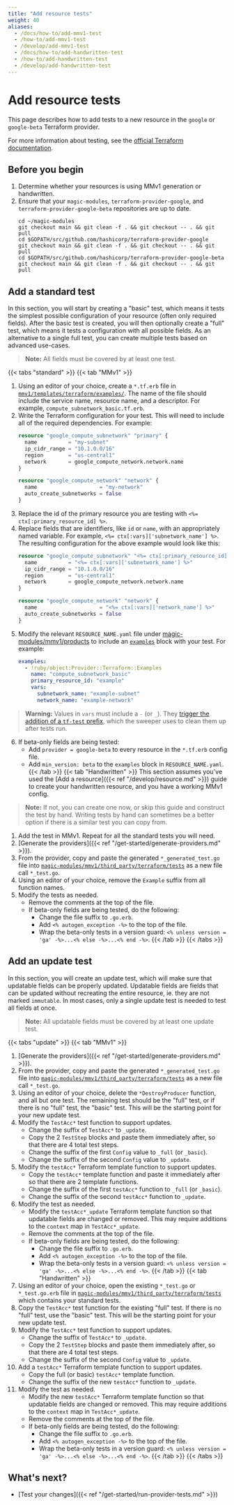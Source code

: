 ```yaml
---
title: "Add resource tests"
weight: 40
aliases:
  - /docs/how-to/add-mmv1-test
  - /how-to/add-mmv1-test
  - /develop/add-mmv1-test
  - /docs/how-to/add-handwritten-test
  - /how-to/add-handwritten-test
  - /develop/add-handwritten-test
---
```


# Add resource tests

This page describes how to add tests to a new resource in the `google` or `google-beta` Terraform provider.

For more information about testing, see the [official Terraform documentation](https://developer.hashicorp.com/terraform/plugin/sdkv2/testing/acceptance-tests).

## Before you begin

1. Determine whether your resources is using MMv1 generation or handwritten.
2. Ensure that your `magic-modules`, `terraform-provider-google`, and `terraform-provider-google-beta` repositories are up to date.
   ```
   cd ~/magic-modules
   git checkout main && git clean -f . && git checkout -- . && git pull
   cd $GOPATH/src/github.com/hashicorp/terraform-provider-google
   git checkout main && git clean -f . && git checkout -- . && git pull
   cd $GOPATH/src/github.com/hashicorp/terraform-provider-google-beta
   git checkout main && git clean -f . && git checkout -- . && git pull
   ```

## Add a standard test

In this section, you will start by creating a "basic" test, which means it tests the simplest possible configuration of your resource (often only required fields). After the basic test is created, you will then optionally create a "full" test, which means it tests a configuration with all possible fields. As an alternative to a single full test, you can create multiple tests based on advanced use-cases.

> **Note:** All fields must be covered by at least one test.

{{< tabs "standard" >}}
{{< tab "MMv1" >}}
1. Using an editor of your choice, create a `*.tf.erb` file in [`mmv1/templates/terraform/examples/`](https://github.com/GoogleCloudPlatform/magic-modules/tree/main/mmv1/templates/terraform/examples). The name of the file should include the service name, resource name, and a descriptor. For example, `compute_subnetwork_basic.tf.erb`.
2. Write the Terraform configuration for your test. This will need to include all of the required dependencies. For example:
   ```tf
   resource "google_compute_subnetwork" "primary" {
     name          = "my-subnet"
     ip_cidr_range = "10.1.0.0/16"
     region        = "us-central1"
     network       = google_compute_network.network.name
   }

   resource "google_compute_network" "network" {
     name                    = "my-network"
     auto_create_subnetworks = false
   }
   ```
3. Replace the id of the primary resource you are testing with `<%= ctx[:primary_resource_id] %>`.
4. Replace fields that are identifiers, like `id` or `name`, with an appropriately named variable. For example, `<%= ctx[:vars]['subnetwork_name'] %>`. The resulting configuration for the above example would look like this:
   ```tf
   resource "google_compute_subnetwork" "<%= ctx[:primary_resource_id] %>" {
     name          = "<%= ctx[:vars]['subnetwork_name'] %>"
     ip_cidr_range = "10.1.0.0/16"
     region        = "us-central1"
     network       = google_compute_network.network.name
   }

   resource "google_compute_network" "network" {
     name                    = "<%= ctx[:vars]['network_name'] %>"
     auto_create_subnetworks = false
   }
   ```
5. Modify the relevant `RESOURCE_NAME.yaml` file under [magic-modules/mmv1/products](https://github.com/GoogleCloudPlatform/magic-modules/tree/main/mmv1/products) to include an [`examples`](https://github.com/GoogleCloudPlatform/magic-modules/blob/main/mmv1/provider/terraform/examples.rb) block with your test. For example:
   ```yaml
   examples:
     - !ruby/object:Provider::Terraform::Examples
       name: "compute_subnetwork_basic"
       primary_resource_id: "example"
       vars:
         subnetwork_name: "example-subnet"
         network_name: "example-network"
   ```

> **Warning:** Values in `vars` must include a `-` (or `_`). They [trigger the addition of a `tf-test` prefix](https://github.com/GoogleCloudPlatform/magic-modules/blob/6858338f013f5dc57729ec037883a3594441ea62/mmv1/provider/terraform/examples.rb#L244), which the sweeper uses to clean them up after tests run.
6. If beta-only fields are being tested:
   - Add `provider = google-beta` to every resource in the `*.tf.erb` config file.
   - Add `min_version: beta` to the `examples` block in `RESOURCE_NAME.yaml`.
{{< /tab >}}
{{< tab "Handwritten" >}}
This section assumes you've used the [Add a resource]({{< ref "/develop/resource.md" >}}) guide to create your handwritten resource, and you have a working MMv1 config.

> **Note:** If not, you can create one now, or skip this guide and construct the test by hand. Writing tests by hand can sometimes be a better option if there is a similar test you can copy from.

1. Add the test in MMv1. Repeat for all the standard tests you will need.
2. [Generate the providers]({{< ref "/get-started/generate-providers.md" >}}).
3. From the provider, copy and paste the generated `*_generated_test.go` file into [`magic-modules/mmv1/third_party/terraform/tests`](https://github.com/GoogleCloudPlatform/magic-modules/tree/main/mmv1/third_party/terraform/tests) as a new file call `*_test.go`.
4. Using an editor of your choice, remove the `Example` suffix from all function names.
5. Modify the tests as needed.
   - Remove the comments at the top of the file.
   - If beta-only fields are being tested, do the following:
     - Change the file suffix to `.go.erb`.
     - Add `<% autogen_exception -%>` to the top of the file.
     - Wrap the beta-only tests in a version guard: `<% unless version = 'ga' -%>...<% else -%>...<% end -%>`.
{{< /tab >}}
{{< /tabs >}}

## Add an update test

In this section, you will create an update test, which will make sure that updatable fields can be properly updated. Updatable fields are fields that can be updated without recreating the entire resource, ie. they are not marked `immutable`. In most cases, only a single update test is needed to test all fields at once.

> **Note:** All updatable fields must be covered by at least one update test.

{{< tabs "update" >}}
{{< tab "MMv1" >}}
1. [Generate the providers]({{< ref "/get-started/generate-providers.md" >}}).
2. From the provider, copy and paste the generated `*_generated_test.go` file into [`magic-modules/mmv1/third_party/terraform/tests`](https://github.com/GoogleCloudPlatform/magic-modules/tree/main/mmv1/third_party/terraform/tests) as a new file call `*_test.go`.
3. Using an editor of your choice, delete the `*DestroyProducer` function, and all but one test. The remaining test should be the "full" test, or if there is no "full" test, the "basic" test. This will be the starting point for your new update test.
4. Modify the `TestAcc*` test function to support updates.
   - Change the suffix of `TestAcc*` to `_update`.
   - Copy the 2 `TestStep` blocks and paste them immediately after, so that there are 4 total test steps.
   - Change the suffix of the first `Config` value to `_full` (or `_basic`).
   - Change the suffix of the second `Config` value to `_update`.
5. Modify the `testAcc*` Terraform template function to support updates.
   - Copy the `testAcc*` template function and paste it immediately after so that there are 2 template functions.
   - Change the suffix of the first `testAcc*` function to `_full` (or `_basic`).
   - Change the suffix of the second `testAcc*` function to `_update`.
6. Modify the test as needed.
   - Modify the `testAcc*_update` Terraform template function so that updatable fields are changed or removed. This may require additions to the `context` map in `TestAcc*_update`.
   - Remove the comments at the top of the file.
   - If beta-only fields are being tested, do the following:
     - Change the file suffix to `.go.erb`.
     - Add `<% autogen_exception -%>` to the top of the file.
     - Wrap the beta-only tests in a version guard: `<% unless version = 'ga' -%>...<% else -%>...<% end -%>`.
{{< /tab >}}
{{< tab "Handwritten" >}}
1. Using an editor of your choice, open the existing `*_test.go` or `*_test.go.erb` file in [`magic-modules/mmv1/third_party/terraform/tests`](https://github.com/GoogleCloudPlatform/magic-modules/tree/main/mmv1/third_party/terraform/tests) which contains your standard tests.
2. Copy the `TestAcc*` test function for the existing "full" test. If there is no "full" test, use the "basic" test. This will be the starting point for your new update test.
3. Modify the `TestAcc*` test function to support updates.
   - Change the suffix of `TestAcc*` to `_update`.
   - Copy the 2 `TestStep` blocks and paste them immediately after, so that there are 4 total test steps.
   - Change the suffix of the second `Config` value to `_update`.
4. Add a `testAcc*` Terraform template function to support updates.
   - Copy the full (or basic) `testAcc*` template function.
   - Change the suffix of the new `testAcc*` function to `_update`.
5. Modify the test as needed.
   - Modify the new `testAcc*` Terraform template function so that updatable fields are changed or removed. This may require additions to the `context` map in `TestAcc*_update`.
   - Remove the comments at the top of the file.
   - If beta-only fields are being tested, do the following:
     - Change the file suffix to `.go.erb`.
     - Add `<% autogen_exception -%>` to the top of the file.
     - Wrap the beta-only tests in a version guard: `<% unless version = 'ga' -%>...<% else -%>...<% end -%>`.
{{< /tab >}}
{{< /tabs >}}

## What's next?

- [Test your changes]({{< ref "/get-started/run-provider-tests.md" >}})
